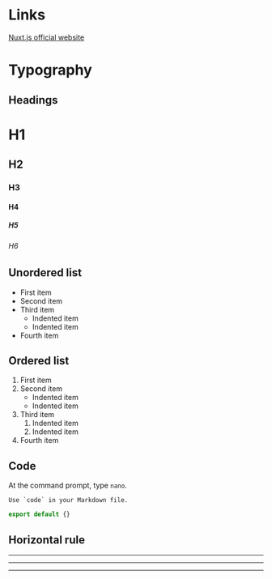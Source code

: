 # Links

<div id="links">

[Nuxt.js official website](https://nuxtjs.org)

</div>

# Typography

<div id="headings">

## Headings

# H1
## H2
### H3
#### H4
##### H5
###### H6

</div>

<div id="lists">

## Unordered list

- First item
- Second item
- Third item
  - Indented item
  - Indented item
- Fourth item

## Ordered list

1. First item
2. Second item
    - Indented item
    - Indented item
3. Third item
   1. Indented item
   2. Indented item
4. Fourth item

</div>

<div id="codes">

## Code

At the command prompt, type `nano`.

``Use `code` in your Markdown file.``

```js
export default {}
```

</div>

<div id="hr">

## Horizontal rule

***

---

_________________

</div>
